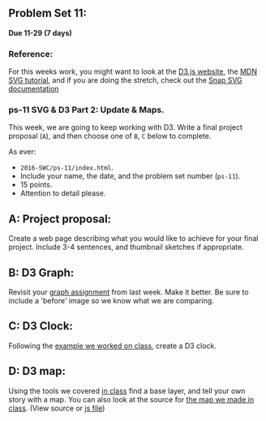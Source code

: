 ## Problem Set 11:

__Due 11-29 (7 days)__

### Reference:
For this weeks work, you might want to look at the [D3.js website](https://d3js.org/), the [MDN SVG tutorial](https://developer.mozilla.org/en-US/docs/Web/SVG/Tutorial), and if you are doing the stretch, check out the [Snap SVG documentation](http://snapsvg.io/docs/)  

### ps-11 SVG & D3 Part 2: Update & Maps.

This week, we are going to keep working with D3.  Write a final project proposal (`A`), and then choose one of
`B`, `C` below to complete.

As ever: 
  * `2016-SWC/ps-11/index.html`.
  * Include your name, the date, and the problem set number (`ps-11`).
  * 15 points.
  * Attention to detail please.

## A: Project proposal:
Create a web page describing what you would like to achieve for your final project. Include 3-4 sentences,
and thumbnail sketches if appropriate.

## B: D3 Graph:
Revisit your [graph assignment](../10/ps-10.html) from last week. Make it better. Be sure to include a 'before'
image so we know what we are comparing.

## C: D3 Clock:
Following the [example we worked on class](http://codepen.io/knowuh/pen/pNPPGg), create a D3 clock.

## D: D3 map:
Using the tools we covered [in class](./index.html) find a base layer, and tell your own story with a map. You can also
look at the source for [the map we made in class](./d3-geo.html). (View source or [js file](./d3-geo.js))


<script>
$(document).ready(function () {
   solutions("ps-11");
});
</script>
